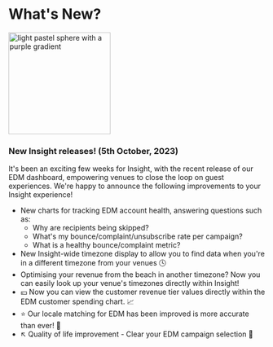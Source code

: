 # What's New?

<img src="https://github.com/TableCheck-Labs/insights-whats-new/assets/4584443/705cfa63-75a9-439e-b88b-b41d9f1a091c" alt="light pastel sphere with a purple gradient" width="200"/>

### New Insight releases! (5th October, 2023)
It's been an exciting few weeks for Insight, with the recent release of our EDM dashboard, empowering venues to close the loop on guest experiences.
We're happy to announce the following improvements to your Insight experience!
* New charts for tracking EDM account health, answering questions such as:
  * Why are recipients being skipped?
  * What's my bounce/complaint/unsubscribe rate per campaign?
  * What is a healthy bounce/complaint metric?
* New Insight-wide timezone display to allow you to find data when you're in a different timezone from your venues :clock4:
* Optimising your revenue from the beach in another timezone? Now you can easily look up your venue's timezones directly within Insight!
* :yen: Now you can view the customer revenue tier values directly within the EDM customer spending chart. :chart_with_upwards_trend:
* :star: Our locale matching for EDM has been improved is more accurate than ever! :dart:
* :arrow_upper_left: Quality of life improvement - Clear your EDM campaign selection :bubbles:

